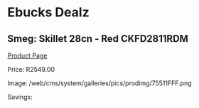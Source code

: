 
# Ebucks Dealz
## Smeg: Skillet 28cn - Red CKFD2811RDM
[Product Page](https://www.ebucks.com/web/shop/productSelected.do?prodId=1231238275&catId=1237102578)

Price: R2549.00

Image: /web/cms/system/galleries/pics/prodimg/75511FFF.png

Savings: 


	